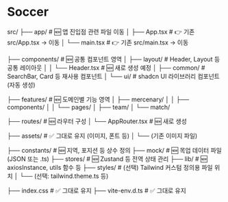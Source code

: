 # Soccer
src/
├── app/                      # 🆕 앱 진입점 관련 파일 이동
│   ├── App.tsx              # 👉 기존 src/App.tsx → 이동
│   └── main.tsx             # 👉 기존 src/main.tsx → 이동

├── components/              # 🆕 공통 컴포넌트 영역
│   ├── layout/              # Header, Layout 등 공통 레이아웃
│   │   └── Header.tsx       # 🆕 새로 생성 예정
│   ├── common/              # SearchBar, Card 등 재사용 컴포넌트
│   └── ui/                  # shadcn UI 라이브러리 컴포넌트 (자동 생성)

├── features/                # 🆕 도메인별 기능 영역
│   ├── mercenary/
│   │   ├── components/
│   │   └── pages/
│   ├── team/
│   └── match/

├── routes/                  # 🆕 라우터 구성
│   └── AppRouter.tsx        # 🆕 새로 생성

├── assets/                  # ✅ 그대로 유지 (이미지, 폰트 등)
│   └── (기존 이미지 파일)

├── constants/               # 🆕 지역, 포지션 등 상수 정의
├── mock/                    # 🆕 목업 데이터 파일 (JSON 또는 .ts)
├── stores/                  # 🆕 Zustand 등 전역 상태 관리
├── lib/                     # 🆕 axiosInstance, utils 함수 등
├── styles/                  # (선택) Tailwind 커스텀 정의용 파일 위치
│   └── (선택: tailwind.theme.ts 등)

├── index.css                # ✅ 그대로 유지
├── vite-env.d.ts            # ✅ 그대로 유지
